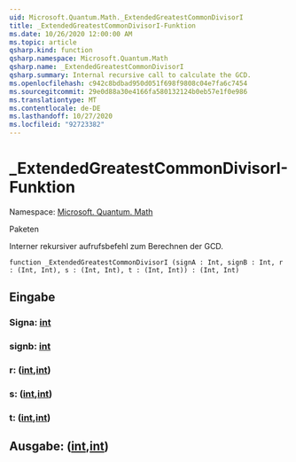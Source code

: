 ```yaml
---
uid: Microsoft.Quantum.Math._ExtendedGreatestCommonDivisorI
title: _ExtendedGreatestCommonDivisorI-Funktion
ms.date: 10/26/2020 12:00:00 AM
ms.topic: article
qsharp.kind: function
qsharp.namespace: Microsoft.Quantum.Math
qsharp.name: _ExtendedGreatestCommonDivisorI
qsharp.summary: Internal recursive call to calculate the GCD.
ms.openlocfilehash: c942c8bdbad950d051f698f9808c04e7fa6c7454
ms.sourcegitcommit: 29e0d88a30e4166fa580132124b0eb57e1f0e986
ms.translationtype: MT
ms.contentlocale: de-DE
ms.lasthandoff: 10/27/2020
ms.locfileid: "92723382"
---
```

# <a name="_extendedgreatestcommondivisori-function"></a>_ExtendedGreatestCommonDivisorI-Funktion

Namespace: [Microsoft. Quantum. Math](xref:Microsoft.Quantum.Math)

Paketen [](https://nuget.org/packages/)


Interner rekursiver aufrufsbefehl zum Berechnen der GCD.

```qsharp
function _ExtendedGreatestCommonDivisorI (signA : Int, signB : Int, r : (Int, Int), s : (Int, Int), t : (Int, Int)) : (Int, Int)
```


## <a name="input"></a>Eingabe

### <a name="signa--int"></a>Signa: [int](xref:microsoft.quantum.lang-ref.int)




### <a name="signb--int"></a>signb: [int](xref:microsoft.quantum.lang-ref.int)




### <a name="r--intint"></a>r: ([int](xref:microsoft.quantum.lang-ref.int),[int](xref:microsoft.quantum.lang-ref.int))




### <a name="s--intint"></a>s: ([int](xref:microsoft.quantum.lang-ref.int),[int](xref:microsoft.quantum.lang-ref.int))




### <a name="t--intint"></a>t: ([int](xref:microsoft.quantum.lang-ref.int),[int](xref:microsoft.quantum.lang-ref.int))





## <a name="output--intint"></a>Ausgabe: ([int](xref:microsoft.quantum.lang-ref.int),[int](xref:microsoft.quantum.lang-ref.int))

